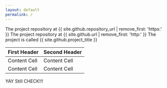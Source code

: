 ```yaml
---
layout: default
permalink: /
---
```

The project repository at {{ site.github.repository_url | remove_first: 'https:' }}
The project repository at {{ site.github.url | remove_first: 'http:' }}
The project is called {{ site.github.project_title }}


First Header  | Second Header
------------- | -------------
Content Cell  | Content Cell
Content Cell  | Content Cell


YAY Still CHECK!!!